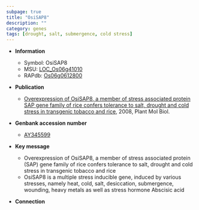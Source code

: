 ```yaml
---
subpage: true
title: "OsiSAP8"
description: ""
category: genes
tags: [drought, salt, submergence, cold stress]
---
```


* **Information**  
    + Symbol: OsiSAP8  
    + MSU: [LOC_Os06g41010](http://rice.plantbiology.msu.edu/cgi-bin/ORF_infopage.cgi?orf=LOC_Os06g41010)  
    + RAPdb: [Os06g0612800](http://rapdb.dna.affrc.go.jp/viewer/gbrowse_details/irgsp1?name=Os06g0612800)  

* **Publication**  
    + [Overexpression of OsiSAP8, a member of stress associated protein SAP gene family of rice confers tolerance to salt, drought and cold stress in transgenic tobacco and rice](http://www.ncbi.nlm.nih.gov/pubmed?term=Overexpression+of+OsiSAP8,+a+member+of+stress+associated+protein+SAP+gene+family+of+rice+confers+tolerance+to+salt,+drought+and+cold+stress+in+transgenic+tobacco+and+rice%5BTitle%5D), 2008, Plant Mol Biol.

* **Genbank accession number**  
    + [AY345599](http://www.ncbi.nlm.nih.gov/nuccore/AY345599)

* **Key message**  
    + Overexpression of OsiSAP8, a member of stress associated protein (SAP) gene family of rice confers tolerance to salt, drought and cold stress in transgenic tobacco and rice
    + OsiSAP8 is a multiple stress inducible gene, induced by various stresses, namely heat, cold, salt, desiccation, submergence, wounding, heavy metals as well as stress hormone Abscisic acid

* **Connection**  



